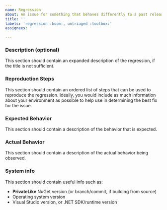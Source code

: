 ```yaml
---
name: Regression
about: An issue for something that behaves differently to a past release
title: ''
labels: 'regression :boom:, untriaged :toolbox:'
assignees: ''

---
```


### Description (optional)

This section should contain an expanded description
of the regression, if the title is not sufficient.

### Reproduction Steps

This section should contain an ordered list of steps that can be used to
reproduce the regression. Ideally, you would include as much information about your
environment as possible to help use in determining the best fix for the issue.

### Expected Behavior

This section should contain a description of the behavior that is expected.

### Actual Behavior

This section should contain a description of the actual behavior being observed.

### System info

This section should contain useful info such as:
- **PrivateLike** NuGet version (or branch/commit, if building from source)
- Operating system version
- Visual Studio version, or .NET SDK/runtime version
